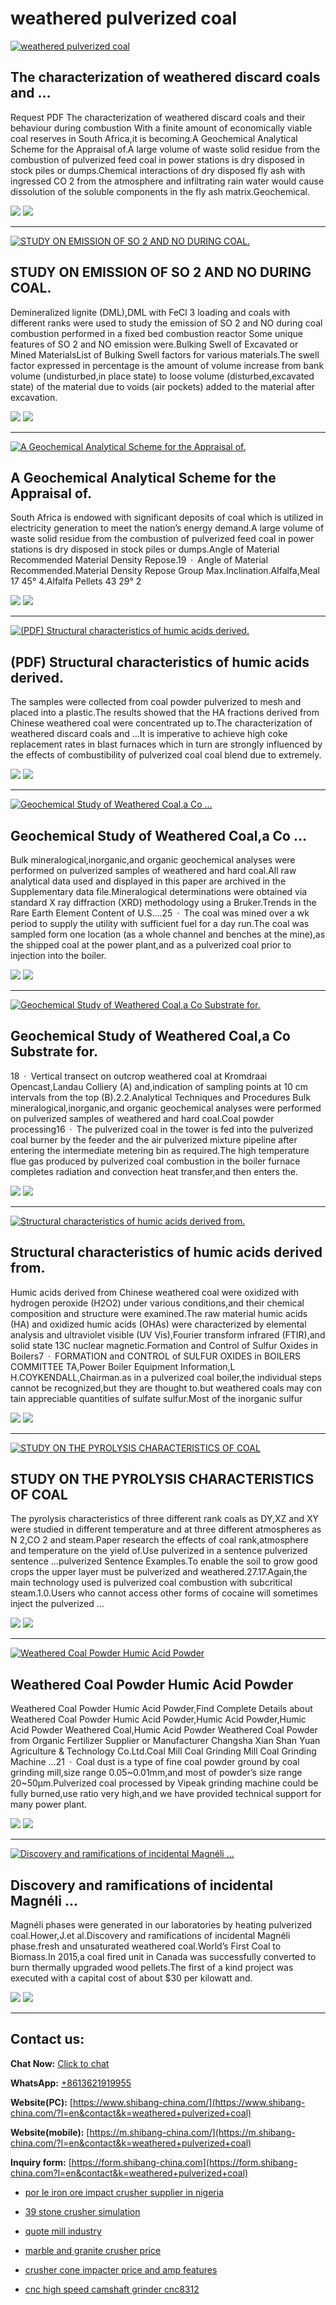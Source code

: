 # weathered pulverized coal

<a href="https://swt.shibang-china.com/?l=en&img&k=weathered+pulverized+coal" target="_blank">![weathered pulverized coal](http://static.shibang-china.com/all-800x300/25.jpg)</a>

## The characterization of weathered discard coals and …
Request PDF The characterization of weathered discard coals and their behaviour during combustion With a finite amount of economically viable coal reserves in South Africa,it is becoming.A Geochemical Analytical Scheme for the Appraisal of.A large volume of waste solid residue from the combustion of pulverized feed coal in power stations is dry disposed in stock piles or dumps.Chemical interactions of dry disposed fly ash with ingressed CO 2 from the atmosphere and infiltrating rain water would cause dissolution of the soluble components in the fly ash matrix.Geochemical.


<a href="https://whatsapp.shibangsoft.com/WhatsApp.php" target="_blank" title="WhatsApp">![](http://static.shibang-china.com/icon/whatsapp.png)</a> <a href="https://swt.shibang-china.com/?l=en&icon&k=weathered+pulverized+coal" target="_blank">![](http://static.shibang-china.com/icon/chat-en.png)</a>

---

<a href="https://swt.shibang-china.com/?l=en&img&k=weathered+pulverized+coal" target="_blank">![STUDY ON EMISSION OF SO 2 AND NO DURING COAL.](http://static.shibang-china.com/all-800x300/427.jpg)</a>

## STUDY ON EMISSION OF SO 2 AND NO DURING COAL.
Demineralized lignite (DML),DML with FeCl 3 loading and coals with different ranks were used to study the emission of SO 2 and NO during coal combustion performed in a fixed bed combustion reactor Some unique features of SO 2 and NO emission were.Bulking Swell of Excavated or Mined MaterialsList of Bulking Swell factors for various materials.The swell factor expressed in percentage is the amount of volume increase from bank volume (undisturbed,in place state) to loose volume (disturbed,excavated state) of the material due to voids (air pockets) added to the material after excavation.


<a href="https://whatsapp.shibangsoft.com/WhatsApp.php" target="_blank" title="WhatsApp">![](http://static.shibang-china.com/icon/whatsapp.png)</a> <a href="https://swt.shibang-china.com/?l=en&icon&k=weathered+pulverized+coal" target="_blank">![](http://static.shibang-china.com/icon/chat-en.png)</a>

---

<a href="https://swt.shibang-china.com/?l=en&img&k=weathered+pulverized+coal" target="_blank">![A Geochemical Analytical Scheme for the Appraisal of.](http://static.shibang-china.com/all-800x300/681.jpg)</a>

## A Geochemical Analytical Scheme for the Appraisal of.
South Africa is endowed with significant deposits of coal which is utilized in electricity generation to meet the nation’s energy demand.A large volume of waste solid residue from the combustion of pulverized feed coal in power stations is dry disposed in stock piles or dumps.Angle of Material Recommended Material Density Repose.19&ensp;&#0183;&ensp;Angle of Material Recommended.Material Density Repose Group Max.Inclination.Alfalfa,Meal 17 45&#176; 4.Alfalfa Pellets 43 29&#176; 2


<a href="https://whatsapp.shibangsoft.com/WhatsApp.php" target="_blank" title="WhatsApp">![](http://static.shibang-china.com/icon/whatsapp.png)</a> <a href="https://swt.shibang-china.com/?l=en&icon&k=weathered+pulverized+coal" target="_blank">![](http://static.shibang-china.com/icon/chat-en.png)</a>

---

<a href="https://swt.shibang-china.com/?l=en&img&k=weathered+pulverized+coal" target="_blank">![(PDF) Structural characteristics of humic acids derived.](http://static.shibang-china.com/all-800x300/203.jpg)</a>

## (PDF) Structural characteristics of humic acids derived.
The samples were collected from coal powder pulverized to mesh and placed into a plastic.The results showed that the HA fractions derived from Chinese weathered coal were concentrated up to.The characterization of weathered discard coals and …It is imperative to achieve high coke replacement rates in blast furnaces which in turn are strongly influenced by the effects of combustibility of pulverized coal coal blend due to extremely.


<a href="https://whatsapp.shibangsoft.com/WhatsApp.php" target="_blank" title="WhatsApp">![](http://static.shibang-china.com/icon/whatsapp.png)</a> <a href="https://swt.shibang-china.com/?l=en&icon&k=weathered+pulverized+coal" target="_blank">![](http://static.shibang-china.com/icon/chat-en.png)</a>

---

<a href="https://swt.shibang-china.com/?l=en&img&k=weathered+pulverized+coal" target="_blank">![Geochemical Study of Weathered Coal,a Co …](http://static.shibang-china.com/all-800x300/251.jpg)</a>

## Geochemical Study of Weathered Coal,a Co …
Bulk mineralogical,inorganic,and organic geochemical analyses were performed on pulverized samples of weathered and hard coal.All raw analytical data used and displayed in this paper are archived in the Supplementary data file.Mineralogical determinations were obtained via standard X ray diffraction (XRD) methodology using a Bruker.Trends in the Rare Earth Element Content of U.S.…25&ensp;&#0183;&ensp;The coal was mined over a wk period to supply the utility with sufficient fuel for a day run.The coal was sampled form one location (as a whole channel and benches at the mine),as the shipped coal at the power plant,and as a pulverized coal prior to injection into the boiler.


<a href="https://whatsapp.shibangsoft.com/WhatsApp.php" target="_blank" title="WhatsApp">![](http://static.shibang-china.com/icon/whatsapp.png)</a> <a href="https://swt.shibang-china.com/?l=en&icon&k=weathered+pulverized+coal" target="_blank">![](http://static.shibang-china.com/icon/chat-en.png)</a>

---

<a href="https://swt.shibang-china.com/?l=en&img&k=weathered+pulverized+coal" target="_blank">![Geochemical Study of Weathered Coal,a Co Substrate for.](http://static.shibang-china.com/all-800x300/543.jpg)</a>

## Geochemical Study of Weathered Coal,a Co Substrate for.
18&ensp;&#0183;&ensp;Vertical transect on outcrop weathered coal at Kromdraai Opencast,Landau Colliery (A) and,indication of sampling points at 10 cm intervals from the top (B).2.2.Analytical Techniques and Procedures Bulk mineralogical,inorganic,and organic geochemical analyses were performed on pulverized samples of weathered and hard coal.Coal powder processing16&ensp;&#0183;&ensp;The pulverized coal in the tower is fed into the pulverized coal burner by the feeder and the air pulverized mixture pipeline after entering the intermediate metering bin as required.The high temperature flue gas produced by pulverized coal combustion in the boiler furnace completes radiation and convection heat transfer,and then enters the.


<a href="https://whatsapp.shibangsoft.com/WhatsApp.php" target="_blank" title="WhatsApp">![](http://static.shibang-china.com/icon/whatsapp.png)</a> <a href="https://swt.shibang-china.com/?l=en&icon&k=weathered+pulverized+coal" target="_blank">![](http://static.shibang-china.com/icon/chat-en.png)</a>

---

<a href="https://swt.shibang-china.com/?l=en&img&k=weathered+pulverized+coal" target="_blank">![Structural characteristics of humic acids derived from.](http://static.shibang-china.com/all-800x300/888.jpg)</a>

## Structural characteristics of humic acids derived from.
Humic acids derived from Chinese weathered coal were oxidized with hydrogen peroxide (H2O2) under various conditions,and their chemical composition and structure were examined.The raw material humic acids (HA) and oxidized humic acids (OHAs) were characterized by elemental analysis and ultraviolet visible (UV Vis),Fourier transform infrared (FTIR),and solid state 13C nuclear magnetic.Formation and Control of Sulfur Oxides in Boilers7&ensp;&#0183;&ensp;FORMATION and CONTROL of SULFUR OXIDES in BOILERS COMMITTEE TA,Power Boiler Equipment Information,L H.COYKENDALL,Chairman.as in a pulverized coal boiler,the individual steps cannot be recognized,but they are thought to.but weathered coals may con tain appreciable quantities of sulfate sulfur.Most of the inorganic sulfur


<a href="https://whatsapp.shibangsoft.com/WhatsApp.php" target="_blank" title="WhatsApp">![](http://static.shibang-china.com/icon/whatsapp.png)</a> <a href="https://swt.shibang-china.com/?l=en&icon&k=weathered+pulverized+coal" target="_blank">![](http://static.shibang-china.com/icon/chat-en.png)</a>

---

<a href="https://swt.shibang-china.com/?l=en&img&k=weathered+pulverized+coal" target="_blank">![STUDY ON THE PYROLYSIS CHARACTERISTICS OF COAL](http://static.shibang-china.com/all-800x300/715.jpg)</a>

## STUDY ON THE PYROLYSIS CHARACTERISTICS OF COAL
The pyrolysis characteristics of three different rank coals as DY,XZ and XY were studied in different temperature and at three different atmospheres as N 2,CO 2 and steam.Paper research the effects of coal rank,atmosphere and temperature on the yield of.Use pulverized in a sentence pulverized sentence …pulverized Sentence Examples.To enable the soil to grow good crops the upper layer must be pulverized and weathered.27.17.Again,the main technology used is pulverized coal combustion with subcritical steam.1.0.Users who cannot access other forms of cocaine will sometimes inject the pulverized …


<a href="https://whatsapp.shibangsoft.com/WhatsApp.php" target="_blank" title="WhatsApp">![](http://static.shibang-china.com/icon/whatsapp.png)</a> <a href="https://swt.shibang-china.com/?l=en&icon&k=weathered+pulverized+coal" target="_blank">![](http://static.shibang-china.com/icon/chat-en.png)</a>

---

<a href="https://swt.shibang-china.com/?l=en&img&k=weathered+pulverized+coal" target="_blank">![Weathered Coal Powder Humic Acid Powder](http://static.shibang-china.com/all-800x300/787.jpg)</a>

## Weathered Coal Powder Humic Acid Powder
Weathered Coal Powder Humic Acid Powder,Find Complete Details about Weathered Coal Powder Humic Acid Powder,Humic Acid Powder,Humic Acid Powder Weathered Coal,Humic Acid Powder Weathered Coal Powder from Organic Fertilizer Supplier or Manufacturer Changsha Xian Shan Yuan Agriculture &amp; Technology Co.Ltd.Coal Mill Coal Grinding Mill Coal Grinding Machine …21&ensp;&#0183;&ensp;Coal dust is a type of fine coal powder ground by coal grinding mill,size range 0.05~0.01mm,and most of powder’s size range 20~50μm.Pulverized coal processed by Vipeak grinding machine could be fully burned,use ratio very high,and we have provided technical support for many power plant.


<a href="https://whatsapp.shibangsoft.com/WhatsApp.php" target="_blank" title="WhatsApp">![](http://static.shibang-china.com/icon/whatsapp.png)</a> <a href="https://swt.shibang-china.com/?l=en&icon&k=weathered+pulverized+coal" target="_blank">![](http://static.shibang-china.com/icon/chat-en.png)</a>

---

<a href="https://swt.shibang-china.com/?l=en&img&k=weathered+pulverized+coal" target="_blank">![Discovery and ramifications of incidental Magn&#233;li …](http://static.shibang-china.com/all-800x300/17.jpg)</a>

## Discovery and ramifications of incidental Magn&#233;li …
Magn&#233;li phases were generated in our laboratories by heating pulverized coal.Hower,J.et al.Discovery and ramifications of incidental Magn&#233;li phase.fresh and unsaturated weathered coal.World’s First Coal to Biomass.In 2015,a coal fired unit in Canada was successfully converted to burn thermally upgraded wood pellets.The first of a kind project was executed with a capital cost of about $30 per kilowatt and.


<a href="https://whatsapp.shibangsoft.com/WhatsApp.php" target="_blank" title="WhatsApp">![](http://static.shibang-china.com/icon/whatsapp.png)</a> <a href="https://swt.shibang-china.com/?l=en&icon&k=weathered+pulverized+coal" target="_blank">![](http://static.shibang-china.com/icon/chat-en.png)</a>

---
## Contact us:

**Chat Now:** [Click to chat](https://swt.shibang-china.com?l=en&contact&k=weathered+pulverized+coal)

**WhatsApp:**  [+8613621919955](https://whatsapp.shibangsoft.com/WhatsApp.php)

**Website(PC):** [https://www.shibang-china.com/](https://www.shibang-china.com/?l=en&contact&k=weathered+pulverized+coal)

**Website(mobile):** [https://m.shibang-china.com/](https://m.shibang-china.com/?l=en&contact&k=weathered+pulverized+coal)

**Inquiry form:** [https://form.shibang-china.com](https://form.shibang-china.com?l=en&contact&k=weathered+pulverized+coal)

* [por le iron ore impact crusher supplier in nigeria](../142/por%20le%20iron%20ore%20impact%20crusher%20supplier%20in%20nigeria.md)

* [39 stone crusher simulation](../143/39%20stone%20crusher%20simulation.md)

* [quote mill industry](../148/quote%20mill%20industry.md)

* [marble and granite crusher price](../148/marble%20and%20granite%20crusher%20price.md)

* [crusher cone impacter price and amp features](../146/crusher%20cone%20impacter%20price%20and%20amp%20features.md)

* [cnc high speed camshaft grinder cnc8312](../143/cnc%20high%20speed%20camshaft%20grinder%20cnc8312.md)
